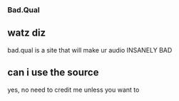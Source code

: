 ### Bad.Qual

## watz diz

bad.qual is a site that will make ur audio INSANELY BAD 

## can i use the source

yes, no need to credit me unless you want to
